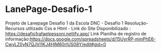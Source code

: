 # LanePage-Desafio-1
Projeto de Lanepage Desafio 1 da Escola DNC -
Desafio 1 Resolução-
Recursos utilizado Css e Html -
Link do Site Disponibilizado : https://desafio1rafaelpessoni.netlify.app/
Link Planilha de registro de informação:https://docs.google.com/spreadsheets/d/15UyrRP-mmPhE6-CwyLZ0yN7QJVl1KJ4HlM60rIUS08Y/edit#gid=0
